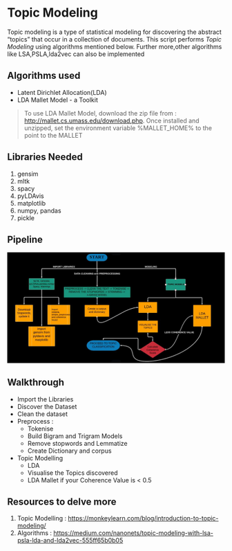 # Topic Modeling

Topic modeling is a type of statistical modeling for discovering the abstract “topics” that occur in a collection of documents.
This script performs *Topic Modeling* using algorithms mentioned below. Further more,other algorithms like LSA,PSLA,lda2vec can also be implemented

## Algorithms used
* Latent Dirichlet Allocation(LDA)
* LDA Mallet Model - a Toolkit 


> To use LDA Mallet Model, download the zip file from : http://mallet.cs.umass.edu/download.php. 
> Once installed and unzipped, set the environment variable %MALLET_HOME% to the point to the MALLET


## Libraries Needed
1. gensim
2. mltk
3. spacy
4. pyLDAvis
5. matplotlib
6. numpy, pandas
7. pickle

## Pipeline

![Pipeline Overview](images/Capture.JPG)

## Walkthrough
- Import the Libraries
- Discover the Dataset
- Clean the dataset
- Preprocess : 
  - Tokenise
  - Build Bigram and Trigram Models
  - Remove stopwords and Lemmatize
  - Create Dictionary and corpus
- Topic Modelling 
  - LDA
  - Visualise the Topics discovered
  - LDA Mallet if your Coherence Value is < 0.5

## Resources to delve more
1. Topic Modelling : https://monkeylearn.com/blog/introduction-to-topic-modeling/
2. Algorithms : https://medium.com/nanonets/topic-modeling-with-lsa-psla-lda-and-lda2vec-555ff65b0b05
